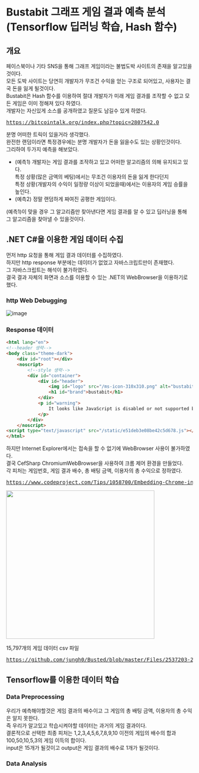 # Bustabit 그래프 게임 결과 예측 분석 <br>(Tensorflow 딥러닝 학습, Hash 함수)

## 개요
페이스북이나 기타 SNS을 통해 그래프 게임이라는 불법도박 사이트의 존재을 알고있을것이다.<br>
모든 도박 사이트는 당연히 개발자가 무조건 수익을 얻는 구조로 되어있고, 사용자는 결국 돈을 잃게 될것이다.<br>
Bustabit은 Hash 함수를 이용하여 절대 개발자가 미래 게임 결과를 조작할 수 없고 모든 게임은 이미 정해져 있다 하였다.<br>
개발자는 자신있게 소스를 공개하였고 질문도 남길수 있게 하였다.
<pre><a href="https://bitcointalk.org/index.php?topic=2807542.0">https://bitcointalk.org/index.php?topic=2807542.0</a></pre>
분명 어떠한 트릭이 있을거라 생각했다.<br>
완전한 랜덤이라면 특정경우에는 분명 개발자가 돈을 잃을수도 있는 상황인것이다.<br>
그리하여 두가지 예측을 해보았다.
- (예측1) 개발자는 게임 결과를 조작하고 있고 어떠한 알고리즘의 의해 유지되고 있다.<br>
특정 상황(많은 금액의 베팅)에서는 무조건 이용자의 돈을 잃게 한다던지<br>
특정 상황(개발자의 수익이 일정량 이상이 되었을때)에서는 이용자의 게임 승률을 높인다.<br>
- (예측2) 정말 랜덤하게 짜여진 공평한 게임이다.<br>

(예측1)이 맞을 경우 그 알고리즘만 찾아낸다면 게임 결과를 알 수 있고 딥러닝을 통해 그 알고리즘을 찾아낼 수 있을것이다.

## .NET C#을 이용한 게임 데이터 수집
먼저 http 요청을 통해 게임 결과 데이터를 수집하였다.<br>
하지만 http response 부분에는 데이터가 없었고 자바스크립트만이 존재했다.<br>
그 자바스크립트는 해석이 불가하였다.<br>
결국 결과 자체의 화면과 소스를 이용할 수 있는 .NET의 WebBrowser을 이용하기로 했다.
### http Web Debugging
![image](https://user-images.githubusercontent.com/8678595/70587129-7537d500-1c0c-11ea-810d-9027e73d6b0f.png)
### Response 데이터 
```html
<html lang="en">
<!--header 생략-->
<body class="theme-dark">
    <div id="root"></div>
    <noscript>
        <!--style 생략-->
        <div id="container">
            <div id="header">
                <img id="logo" src="/ms-icon-310x310.png" alt="bustabit logo">
                <h1 id="brand">bustabit</h1>
            </div>
            <p id="warning">
                It looks like JavaScript is disabled or not supported by your browser. In order for bustabit to work JavaScript must be enabled!
            </p>
        </div>
    </noscript>
<script type="text/javascript" src="/static/e51deb3e08be42c5d678.js"></script></body>
</html>
```

하지만 Internet Explorer에서는 접속을 할 수 없기에 WebBrowser 사용이 불가하였다.<br>
결국 CefSharp ChromiumWebBrowser을 사용하여 크롬 제어 환경을 만들었다.<br>
각 피처는 게임번호, 게임 결과 배수, 총 배팅 금액, 이용자의 총 수익으로 정하였다.
<pre><a href="https://www.codeproject.com/Tips/1058700/Embedding-Chrome-in-your-Csharp-App-using-CefSharp">https://www.codeproject.com/Tips/1058700/Embedding-Chrome-in-your-Csharp-App-using-CefSharp</a></pre>
<img src='https://user-images.githubusercontent.com/8678595/70589167-62280380-1c12-11ea-8de5-52fc7cd03c4d.gif' width='400px'/>

15,797개의 게임 데이터 csv 파일 
<pre><a href="https://github.com/jungh0/Busted/blob/master/Files/2537203-2553000.csv">https://github.com/jungh0/Busted/blob/master/Files/2537203-2553000.csv</a></pre>

## Tensorflow를 이용한 데이터 학습

### Data Preprocessing
우리가 예측해야할것은 게임 결과의 배수이고 그 게임의 총 배팅 금액, 이용자의 총 수익은 알지 못한다.<br>
즉 우리가 알고있고 학습시켜야할 데이터는 과거의 게임 결과이다.<br>
결론적으로 선택한 최종 피처는 1,2,3,4,5,6,7,8,9,10 이전의 게임의 배수의 합과 100,50,10,5,3의 게임 이득의 합이다.<br>
input은 15개가 될것이고 output은 게임 결과의 배수로 1개가 될것이다.<br>

### Data Analysis

